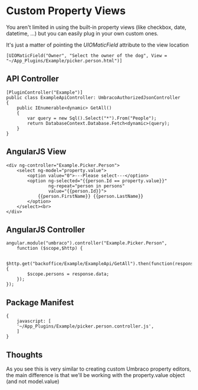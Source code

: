 # Custom Property Views #
You aren't limited in using the built-in property views (like checkbox, date, datetime, ...) but you can easily plug in your own custom ones. 

It's just a matter of pointing the *UIOMaticField* attribute to the view location

 	[UIOMaticField("Owner", "Select the owner of the dog", View = "~/App_Plugins/Example/picker.person.html")]

## API Controller ##
    [PluginController("Example")]
    public class ExampleApiController: UmbracoAuthorizedJsonController
    {
        public IEnumerable<dynamic> GetAll()
        {
            var query = new Sql().Select("*").From("People");
            return DatabaseContext.Database.Fetch<dynamic>(query);
        }
    }

## AngularJS View ##
	<div ng-controller="Example.Picker.Person">
	    <select ng-model="property.value">
	        <option value="0">---Please select---</option>
	        <option ng-selected="{{person.Id == property.value}}"
	                ng-repeat="person in persons"
	                value="{{person.Id}}">
	            {{person.FirstName}} {{person.LastName}} 
	        </option>
	    </select><br>
	</div>
## AngularJS Controller ##
    angular.module("umbraco").controller("Example.Picker.Person",
    	function ($scope,$http) {
    
    		$http.get("backoffice/Example/ExampleApi/GetAll").then(function(response) {
    		$scope.persons = response.data;
    	});
	});
## Package Manifest ##

    {
    	javascript: [
    	'~/App_Plugins/Example/picker.person.controller.js',
    	]
    }

## Thoughts ##

As you see this is very similar to creating custom Umbraco property editors, the main difference is that we'll be working with the property.value object (and not model.value)